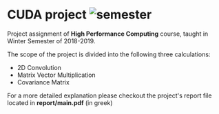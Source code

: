 # CUDA project ![semester](https://img.shields.io/badge/Winter%20Semester-2018--2019-green.svg)

Project assignment of **High Performance Computing** course, taught in Winter Semester of 2018-2019.

The scope of the project is divided into the following three calculations:
- 2D Convolution
- Matrix Vector Multiplication
- Covariance Matrix

For a more detailed explanation please checkout the project's report file located in **report/main.pdf** (in greek)
